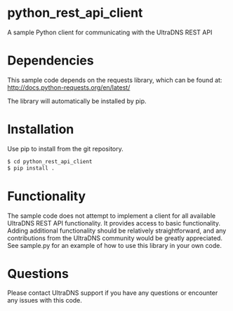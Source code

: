 python_rest_api_client
======================

A sample Python client for communicating with the UltraDNS REST API

Dependencies
============

This sample code depends on the requests library, which can be found at: http://docs.python-requests.org/en/latest/

The library will automatically be installed by pip.

Installation
============

Use pip to install from the git repository.

```bash
$ cd python_rest_api_client
$ pip install .
```

Functionality
=============

The sample code does not attempt to implement a client for all available UltraDNS REST API functionality.  It provides access to basic functionality.  Adding additional functionality should be relatively straightforward, and any contributions from the UltraDNS community would be greatly appreciated.  See sample.py for an example of how to use this library in your own code.

Questions
=========

Please contact UltraDNS support if you have any questions or encounter any issues with this code.

